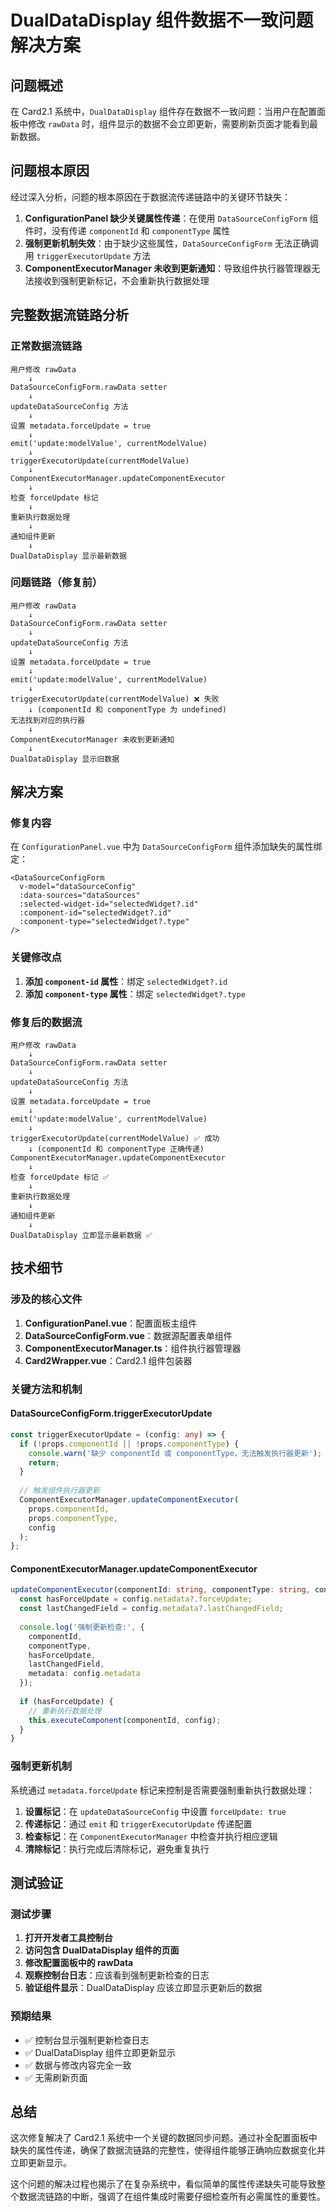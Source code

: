 # DualDataDisplay 组件数据不一致问题解决方案

## 问题概述

在 Card2.1 系统中，`DualDataDisplay` 组件存在数据不一致问题：当用户在配置面板中修改 `rawData` 时，组件显示的数据不会立即更新，需要刷新页面才能看到最新数据。

## 问题根本原因

经过深入分析，问题的根本原因在于数据流传递链路中的关键环节缺失：

1. **ConfigurationPanel 缺少关键属性传递**：在使用 `DataSourceConfigForm` 组件时，没有传递 `componentId` 和 `componentType` 属性
2. **强制更新机制失效**：由于缺少这些属性，`DataSourceConfigForm` 无法正确调用 `triggerExecutorUpdate` 方法
3. **ComponentExecutorManager 未收到更新通知**：导致组件执行器管理器无法接收到强制更新标记，不会重新执行数据处理

## 完整数据流链路分析

### 正常数据流链路

```
用户修改 rawData
    ↓
DataSourceConfigForm.rawData setter
    ↓
updateDataSourceConfig 方法
    ↓
设置 metadata.forceUpdate = true
    ↓
emit('update:modelValue', currentModelValue)
    ↓
triggerExecutorUpdate(currentModelValue)
    ↓
ComponentExecutorManager.updateComponentExecutor
    ↓
检查 forceUpdate 标记
    ↓
重新执行数据处理
    ↓
通知组件更新
    ↓
DualDataDisplay 显示最新数据
```

### 问题链路（修复前）

```
用户修改 rawData
    ↓
DataSourceConfigForm.rawData setter
    ↓
updateDataSourceConfig 方法
    ↓
设置 metadata.forceUpdate = true
    ↓
emit('update:modelValue', currentModelValue)
    ↓
triggerExecutorUpdate(currentModelValue) ❌ 失败
    ↓ (componentId 和 componentType 为 undefined)
无法找到对应的执行器
    ↓
ComponentExecutorManager 未收到更新通知
    ↓
DualDataDisplay 显示旧数据
```

## 解决方案

### 修复内容

在 `ConfigurationPanel.vue` 中为 `DataSourceConfigForm` 组件添加缺失的属性绑定：

```vue
<DataSourceConfigForm
  v-model="dataSourceConfig"
  :data-sources="dataSources"
  :selected-widget-id="selectedWidget?.id"
  :component-id="selectedWidget?.id"
  :component-type="selectedWidget?.type"
/>
```

### 关键修改点

1. **添加 `component-id` 属性**：绑定 `selectedWidget?.id`
2. **添加 `component-type` 属性**：绑定 `selectedWidget?.type`

### 修复后的数据流

```
用户修改 rawData
    ↓
DataSourceConfigForm.rawData setter
    ↓
updateDataSourceConfig 方法
    ↓
设置 metadata.forceUpdate = true
    ↓
emit('update:modelValue', currentModelValue)
    ↓
triggerExecutorUpdate(currentModelValue) ✅ 成功
    ↓ (componentId 和 componentType 正确传递)
ComponentExecutorManager.updateComponentExecutor
    ↓
检查 forceUpdate 标记 ✅
    ↓
重新执行数据处理
    ↓
通知组件更新
    ↓
DualDataDisplay 立即显示最新数据 ✅
```

## 技术细节

### 涉及的核心文件

1. **ConfigurationPanel.vue**：配置面板主组件
2. **DataSourceConfigForm.vue**：数据源配置表单组件
3. **ComponentExecutorManager.ts**：组件执行器管理器
4. **Card2Wrapper.vue**：Card2.1 组件包装器

### 关键方法和机制

#### DataSourceConfigForm.triggerExecutorUpdate

```typescript
const triggerExecutorUpdate = (config: any) => {
  if (!props.componentId || !props.componentType) {
    console.warn('缺少 componentId 或 componentType，无法触发执行器更新');
    return;
  }
  
  // 触发组件执行器更新
  ComponentExecutorManager.updateComponentExecutor(
    props.componentId,
    props.componentType,
    config
  );
};
```

#### ComponentExecutorManager.updateComponentExecutor

```typescript
updateComponentExecutor(componentId: string, componentType: string, config: any) {
  const hasForceUpdate = config.metadata?.forceUpdate;
  const lastChangedField = config.metadata?.lastChangedField;
  
  console.log('强制更新检查:', {
    componentId,
    componentType,
    hasForceUpdate,
    lastChangedField,
    metadata: config.metadata
  });
  
  if (hasForceUpdate) {
    // 重新执行数据处理
    this.executeComponent(componentId, config);
  }
}
```

### 强制更新机制

系统通过 `metadata.forceUpdate` 标记来控制是否需要强制重新执行数据处理：

1. **设置标记**：在 `updateDataSourceConfig` 中设置 `forceUpdate: true`
2. **传递标记**：通过 `emit` 和 `triggerExecutorUpdate` 传递配置
3. **检查标记**：在 `ComponentExecutorManager` 中检查并执行相应逻辑
4. **清除标记**：执行完成后清除标记，避免重复执行

## 测试验证

### 测试步骤

1. **打开开发者工具控制台**
2. **访问包含 DualDataDisplay 组件的页面**
3. **修改配置面板中的 rawData**
4. **观察控制台日志**：应该看到强制更新检查的日志
5. **验证组件显示**：DualDataDisplay 应该立即显示更新后的数据

### 预期结果

- ✅ 控制台显示强制更新检查日志
- ✅ DualDataDisplay 组件立即更新显示
- ✅ 数据与修改内容完全一致
- ✅ 无需刷新页面

## 总结

这次修复解决了 Card2.1 系统中一个关键的数据同步问题。通过补全配置面板中缺失的属性传递，确保了数据流链路的完整性，使得组件能够正确响应数据变化并立即更新显示。

这个问题的解决过程也揭示了在复杂系统中，看似简单的属性传递缺失可能导致整个数据流链路的中断，强调了在组件集成时需要仔细检查所有必需属性的重要性。